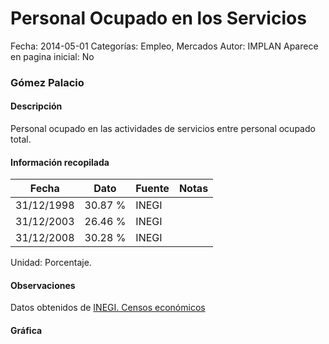 Personal Ocupado en los Servicios
=====

Fecha: 2014-05-01
Categorías: Empleo, Mercados
Autor: IMPLAN
Aparece en pagina inicial: No

### Gómez Palacio

#### Descripción

Personal ocupado en las actividades de servicios entre personal ocupado total.

<!-- break -->

#### Información recopilada

<table class="table table-hover table-bordered matriz">
  <thead>
    <tr><th>Fecha</th><th>Dato</th><th>Fuente</th><th>Notas</th></tr>
  </thead>
  <tbody>
    <tr><td class="centrado">31/12/1998</td><td class="derecha">30.87 %</td><td>INEGI</td><td></td></tr>
    <tr><td class="centrado">31/12/2003</td><td class="derecha">26.46 %</td><td>INEGI</td><td></td></tr>
    <tr><td class="centrado">31/12/2008</td><td class="derecha">30.28 %</td><td>INEGI</td><td></td></tr>
  </tbody>
</table>

Unidad: Porcentaje.

#### Observaciones

Datos obtenidos de [INEGI. Censos económicos](http://www3.inegi.org.mx/sistemas/saic/)

#### Gráfica

<div id="Morrisnzndamgm" class="grafica"></div>
<script>
new Morris.Line({
element: 'Morrisnzndamgm',
data: [{ fecha: '1998-12-31', dato: 30.8700 },{ fecha: '2003-12-31', dato: 26.4600 },{ fecha: '2008-12-31', dato: 30.2786 }],
xkey: 'fecha',
ykeys: ['dato'],
labels: ['Dato'],
lineColors: ['#FF5B02'],
xLabelFormat: function(d) { return d.getDate()+'/'+(d.getMonth()+1)+'/'+d.getFullYear(); },
dateFormat: function(ts) { var d = new Date(ts); return d.getDate() + '/' + (d.getMonth() + 1) + '/' + d.getFullYear(); }
});
</script>
